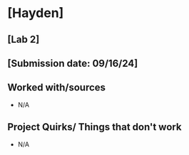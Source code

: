 # [Hayden]
## [Lab 2]
## [Submission date: 09/16/24]
## Worked with/sources 
* N/A
## Project Quirks/ Things that don't work
* N/A
